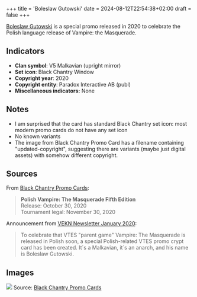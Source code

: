 +++
title = 'Boleslaw Gutowski'
date = 2024-08-12T22:54:38+02:00
draft = false
+++

[Boleslaw Gutowski](https://vdb.im/cards/201528) is a special promo released in 2020 to celebrate the Polish language release of Vampire: the Masquerade.

## Indicators
- **Clan symbol**: V5 Malkavian (upright mirror)
- **Set icon**: Black Chantry Window
- **Copyright year**: 2020
- **Copyright entity**: Paradox Interactive AB (publ)
- **Miscellaneous indicators:** None

## Notes
- I am surprised that the card has standard Black Chantry set icon: most modern promo cards do not have any set icon
- No known variants
- The image from Black Chantry Promo Card has a filename containing "updated-copyright", suggesting there are variants (maybe just digital assets) with somehow different copyright.

## Sources
From [Black Chantry Promo Cards](https://www.blackchantry.com/products/promo-cards/):
> **Polish Vampire: The Masquerade Fifth Edition**  
> Release: October 30, 2020  
> Tournament legal: November 30, 2020

Announcement from [VEKN Newsletter January 2020](https://www.vekn.net/2-uncategorised/472-vampire-elder-kindred-network-newsletter-january-2020):
> To celebrate that VTES "parent game" Vampire: The Masquerade is released in Polish soon, a special Polish-related VTES promo crypt card has been created. It´s a Malkavian, it´s an anarch, and his name is Boleslaw Gutowski.

## Images

![](/boleslaw-gutowski.jpg)
Source: [Black Chantry Promo Cards](https://www.blackchantry.com/products/promo-cards/)
